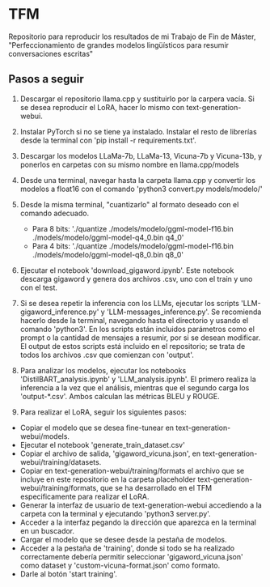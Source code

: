 # TFM
Repositorio para reproducir los resultados de mi Trabajo de Fin de Máster, "Perfeccionamiento de grandes modelos lingüísticos para resumir conversaciones escritas"

## Pasos a seguir

1. Descargar el repositorio llama.cpp y sustituirlo por la carpera vacía. Si se desea reproducir el LoRA, hacer lo mismo con text-generation-webui.

2. Instalar PyTorch si no se tiene ya instalado. Instalar el resto de librerías desde la terminal con 'pip install -r requirements.txt'.

3. Descargar los modelos LLaMa-7b, LLaMa-13, Vicuna-7b y Vicuna-13b, y ponerlos en carpetas con su mismo nombre en llama.cpp/models

4. Desde una terminal, navegar hasta la carpeta llama.cpp y convertir los modelos a float16 con el comando 'python3 convert.py models/modelo/'

5. Desde la misma terminal, "cuantizarlo" al formato deseado con el comando adecuado.
   - Para 8 bits: './quantize ./models/modelo/ggml-model-f16.bin ./models/modelo/ggml-model-q4_0.bin q4_0'
   - Para 4 bits: './quantize ./models/modelo/ggml-model-f16.bin ./models/modelo/ggml-model-q8_0.bin q8_0'

7. Ejecutar el notebook 'download_gigaword.ipynb'. Este notebook descarga gigaword y genera dos archivos .csv, uno con el train y uno con el test.

8. Si se desea repetir la inferencia con los LLMs, ejecutar los scripts 'LLM-gigaword_inference.py' y 'LLM-messages_inference.py'. Se recomienda hacerlo desde la terminal, navegando hasta el directorio y usando el comando 'python3'. En los scripts están incluidos parámetros como el prompt o la cantidad de mensajes a resumir, por si se desean modificar. El output de estos scripts está incluido en el repositorio; se trata de todos los archivos .csv que comienzan con 'output'.

9. Para analizar los modelos, ejecutar los notebooks 'DistilBART_analysis.ipynb' y 'LLM_analysis.ipynb'. El primero realiza la inferencia a la vez que el análisis, mientras que el segundo carga los 'output-*.csv'. Ambos calculan las métricas BLEU y ROUGE.

10. Para realizar el LoRA, seguir los siguientes pasos:
  - Copiar el modelo que se desea fine-tunear en text-generation-webui/models.
  - Ejecutar el notebook 'generate_train_dataset.csv'
  - Copiar el archivo de salida, 'gigaword_vicuna.json', en text-generation-webui/training/datasets.
  - Copiar en text-generation-webui/training/formats el archivo que se incluye en este repositorio en la carpeta placeholder text-generation-webui/training/formats, que se ha desarrollado en el TFM especificamente para realizar el LoRA.
  - Generar la interfaz de usuario de text-generation-webui accediendo a la carpeta con la terminal y ejecutando 'python3 server.py'.
  - Acceder a la interfaz pegando la dirección que aparezca en la terminal en un buscador.
  - Cargar el modelo que se desee desde la pestaña de modelos.
  - Acceder a la pestaña de 'training', donde si todo se ha realizado correctamente debería permitir seleccionar 'gigaword_vicuna.json' como dataset y 'custom-vicuna-format.json' como formato.
  - Darle al botón 'start training'.

  


